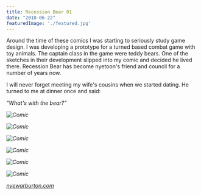 ```yaml
---
title: Recession Bear 01
date: "2018-06-22"
featuredImage: './featured.jpg'
---
```


Around the time of these comics I was starting to seriously study game design. I was developing a prototype for a turned based combat game with toy animals. The captain class in the game were teddy bears. One of the sketches in their development slipped into my comic and decided he lived there. Recession Bear has become nyetoon's friend and council for a number of years now.  

I will never forget meeting my wife's cousins when we started dating. He turned to me at dinner once and said:

<i>"What's with the bear?"<i>


<!-- end -->

![Comic](./2012-11-29-recession-bear.jpg)

![Comic](./2012-12-01-any-given-sunday.jpg)

![Comic](./2012-12-06-the-morning-after.jpg)

![Comic](./2012-12-23-Nyetoon-XmasCard-01.jpg)

![Comic](./2013-02-24-Nyetoon_My_Worst_Whipe_Out_01.jpg)

![Comic](./2013-05-06-Nyetoon_lostinthought_01.jpg)

[nyewarburton.com](http://nyewarburton.com)
